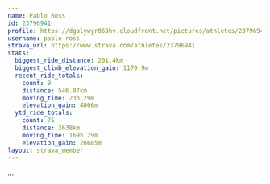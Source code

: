 ```yaml
---
name: Pablo Ross
id: 23796941
profile: https://dgalywyr863hv.cloudfront.net/pictures/athletes/23796941/14615399/1/large.jpg
username: pablo-ross
strava_url: https://www.strava.com/athletes/23796941
stats:
  biggest_ride_distance: 201.4km
  biggest_climb_elevation_gain: 1170.9m
  recent_ride_totals:
    count: 9
    distance: 546.87km
    moving_time: 23h 29m
    elevation_gain: 4006m
  ytd_ride_totals:
    count: 75
    distance: 3638km
    moving_time: 169h 29m
    elevation_gain: 26685m
layout: strava_member
--- 
```

...
